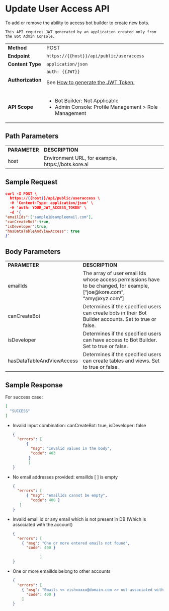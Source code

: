 # **Update User Access API**

To add or remove the ability to access bot builder to create new bots.


    This API requires JWT generated by an application created only from the Bot Admin Console.


<table>
  <tr>
   <td><strong>Method</strong>
   </td>
   <td>POST
   </td>
  </tr>
  <tr>
   <td><strong>Endpoint</strong>
   </td>
   <td><code>https://{{host}}/api/public/useraccess</code>
   </td>
  </tr>
  <tr>
   <td><strong>Content Type</strong>
   </td>
   <td><code>application/json</code>
   </td>
  </tr>
  <tr>
   <td><strong>Authorization</strong>
   </td>
   <td><code>auth: {{JWT}}</code>
<p>
See <a href="https://developer.kore.ai/docs/bots/api-guide/apis/#Generating_the_JWT_Token">How to generate the JWT Token.</a>
   </td>
  </tr>
  <tr>
   <td><strong>API Scope</strong>
   </td>
   <td>
<ul>

<li>Bot Builder: Not Applicable

<li>Admin Console: Profile Management > Role Management
</li>
</ul>
   </td>
  </tr>
</table>


 


## Path Parameters


<table>
  <tr>
   <td><strong>PARAMETER</strong>
   </td>
   <td><strong>DESCRIPTION</strong>
   </td>
  </tr>
  <tr>
   <td>host
   </td>
   <td>Environment URL, for example, https://bots.kore.ai
   </td>
  </tr>
</table>


 


## Sample Request


```json
curl -X POST \
  https://{{host}}/api/public/useraccess \
  -H 'Content-Type: application/json' \
  -H 'auth: YOUR_JWT_ACCESS_TOKEN' \
  -d '{
"emailIds":["sample1@sampleemail.com"],
"canCreateBot":true,
"isDeveloper":true,
"hasDataTableAndViewAccess": true
}'
```



## Body Parameters


<table>
  <tr>
   <td><strong>PARAMETER</strong>
   </td>
   <td><strong>DESCRIPTION</strong>
   </td>
  </tr>
  <tr>
   <td>emailIds
   </td>
   <td>The array of user email Ids whose access permissions have to be changed, for example, [“joe@kore.com”, “amy@xyz.com”]
   </td>
  </tr>
  <tr>
   <td>canCreateBot
   </td>
   <td>Determines if the specified users can create bots in their Bot Builder accounts. Set to true or false.
   </td>
  </tr>
  <tr>
   <td>isDeveloper
   </td>
   <td>Determines if the specified users can have access to Bot Builder. Set to true or false.
   </td>
  </tr>
  <tr>
   <td>hasDataTableAndViewAccess
   </td>
   <td>Determines if the specified users can create tables and views. Set to true or false.
   </td>
  </tr>
</table>



## Sample Response

For success case:


```json
[
  "SUCCESS"
]

```



* Invalid input combination: canCreateBot: true, isDeveloper: false

    ```json
    {
      "errors": [ 
          { 
            "msg": "Invalid values in the body", 
            "code": 403 
           } 
           ] 
    }
    ```


* No email addresses provided: emailIds [ ] is empty 

    ```json
    {
      "errors": [
          { "msg": "emailIds cannot be empty", 
            "code": 400 } 
       ] 
    }
    ```


* Invalid email id or any email which is not present in DB (Which is associated with the account)

    ```json
    {
      "errors": [
        { "msg": "One or more entered emails not found",
          "code": 400 }

        		]
    }

    ```



* One or more emailIds belong to other accounts

    ```json
    {
      "errors": [ 
        { "msg": "Emails << vishxxxxx@domain.com >> not associated with your account",
          "code": 400 }
        ]
    }
